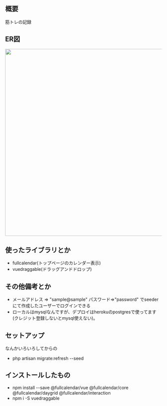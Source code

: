 ## 概要
筋トレの記録

## ER図
<img src="https://i.imgur.com/XXn7pus.png" height=600px>

## 使ったライブラリとか

- fullcalendar(トップページのカレンダー表示)
- vuedraggable(ドラッグアンドドロップ)

## その他備考とか
- メールアドレス => "sample@sample" パスワード=>"password" でseederにて作成したユーザーでログインできる
- ローカルはmysqlなんですが、デプロイはherokuのpostgresで使ってます(クレジット登録しないとmysql使えない)。

## セットアップ
なんかいろいろしてからの
- php artisan migrate:refresh --seed

## インストールしたもの
- npm install --save @fullcalendar/vue @fullcalendar/core @fullcalendar/daygrid @fullcalendar/interaction
- npm i -S vuedraggable